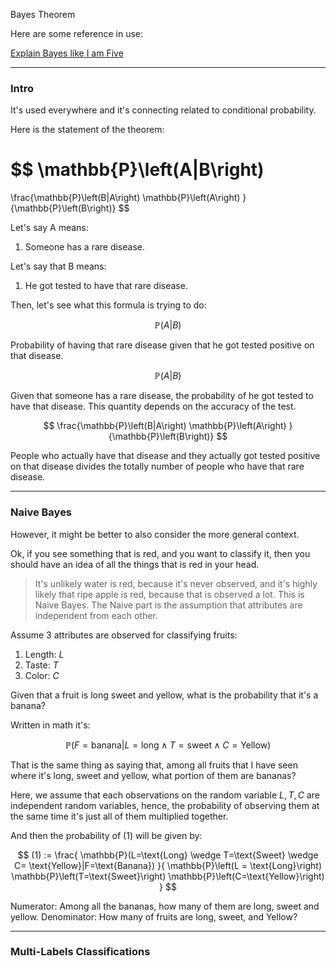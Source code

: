 Bayes Theorem

Here are some reference in use: 

[Explain Bayes like I am Five](https://towardsdatascience.com/all-about-naive-bayes-8e13cef044cf)

---

### **Intro**

It's used everywhere and it's connecting related to conditional probability. 

Here is the statement of the theorem: 

$$
\mathbb{P}\left(A|B\right)
=
\frac{\mathbb{P}\left(B|A\right)
    \mathbb{P}\left(A\right)
}{\mathbb{P}\left(B\right)}
$$

Let's say A means: 
1. Someone has a rare disease. 

Let's say that B means: 
1. He got tested to have that rare disease. 

Then, let's see what this formula is trying to do: 

$$
\mathbb{P}\left(A|B\right)
$$

Probability of having that rare disease given that he got tested positive on that disease. 

$$
\mathbb{P}\left(A|B\right)
$$

Given that someone has a rare disease, the probability of he got tested to have that disease. This quantity depends on the accuracy of the test.  

$$
\frac{\mathbb{P}\left(B|A\right)
    \mathbb{P}\left(A\right)
}{\mathbb{P}\left(B\right)}
$$

People who actually have that disease and they actually got tested positive on that disease divides the totally number of people who have that rare disease. 

---
### **Naive Bayes**

However, it might be better to also consider the more general context. 

Ok, if you see something that is red, and you want to classify it, then you should have an idea of all the things that is red in your head. 

> It's unlikely water is red, because it's never observed, and it's highly likely that ripe apple is red, because that is observed a lot. This is Naive Bayes. The Naive part is the assumption that attributes are independent from each other. 

Assume 3 attributes are observed for classifying fruits: 
1. Length: $L$
2. Taste:  $T$ 
3. Color: $C$

Given that a fruit is long sweet and yellow, what is the probability that it's a banana? 

Written in math it's: 

$$
\mathbb{P}\left(F = \text{banana}
|
L = \text{long}\wedge T = \text{sweet} \wedge C = \text{Yellow}
\right)
\tag{1}
$$

That is the same thing as saying that, among all fruits that I have seen where it's long, sweet and yellow, what portion of them are bananas? 

Here, we assume that each observations on the random variable $L, T, C$ are independent random variables, hence, the probability of observing them at the same time it's just all of them multiplied together. 

And then the probability of (1) will be given by: 

$$
(1) :=
\frac{
    \mathbb{P}(L=\text{Long} \wedge T=\text{Sweet} \wedge C= \text{Yellow}|F=\text{Banana})
}{
    \mathbb{P}\left(L = \text{Long}\right)
    \mathbb{P}\left(T=\text{Sweet}\right)
    \mathbb{P}\left(C=\text{Yellow}\right)
}
$$

Numerator: Among all the bananas, how many of them are long, sweet and yellow. 
Denominator: How many of fruits are long, sweet, and Yellow? 

---
### **Multi-Labels Classifications**

